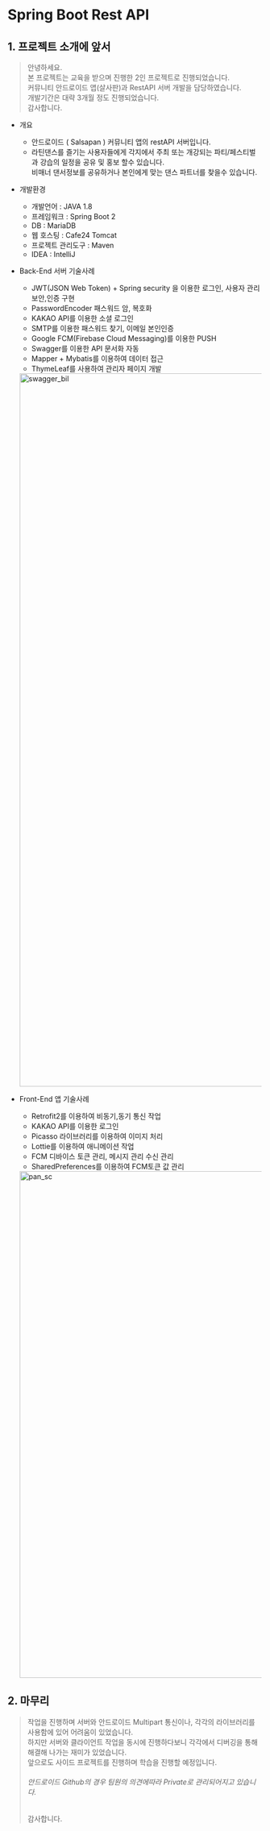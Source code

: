 # Spring Boot Rest API

## 1. 프로젝트 소개에 앞서
> 안녕하세요.<br>
> 본 프로젝트는 교육을 받으며 진행한 2인 프로젝트로 진행되었습니다.<br>
> 커뮤니티 안드로이드 앱(살사판)과 RestAPI 서버 개발을 담당하였습니다. <br>
> 개발기간은 대략 3개월 정도 진행되었습니다.<br>
> 감사합니다.
 
* 개요
    * 안드로이드 ( Salsapan ) 커뮤니티 앱의 restAPI 서버입니다.
    * 라틴댄스를 즐기는 사용자들에게 각지에서 주최 또는 개강되는 파티/페스티벌과 강습의 일정을 공유 및 홍보 할수 있습니다.<br> 비매너 댄서정보를 공유하거나 본인에게 맞는 댄스 파트너를 찾을수 있습니다. 
   
* 개발환경
    * 개발언어 : JAVA 1.8
    * 프레임워크 : Spring Boot 2
    * DB : MariaDB
    * 웹 호스팅 : Cafe24 Tomcat
    * 프로젝트 관리도구 : Maven
    * IDEA : IntelliJ
    
* Back-End 서버 기술사례
    * JWT(JSON Web Token) + Spring security 을 이용한 로그인, 사용자 관리 보안,인증 구현
    * PasswordEncoder 패스워드 암, 복호화
    * KAKAO API를 이용한 소셜 로그인
    * SMTP를 이용한 패스워드 찾기, 이메일 본인인증
    * Google FCM(Firebase Cloud Messaging)를 이용한 PUSH
    * Swagger를 이용한 API 문서화 자동
    * Mapper + Mybatis를 이용하여 데이터 접근
    * ThymeLeaf를 사용하여 관리자 페이지 개발
    <img width="1416" alt="swagger_bil" src="https://user-images.githubusercontent.com/54093283/65946297-d2771380-e470-11e9-98d4-616cbfc0f28e.png">
    
* Front-End 앱 기술사례    
    * Retrofit2를 이용하여 비동기,동기 통신 작업
    * KAKAO API를 이용한 로그인 
    * Picasso 라이브러리를 이용하여 이미지 처리
    * Lottie를 이용하여 애니메이션 작업
    * FCM 디바이스 토큰 관리, 메시지 관리 수신 관리
    * SharedPreferences를 이용하여 FCM토큰 값 관리
    <img width="1006" alt="pan_sc" src="https://user-images.githubusercontent.com/54093283/65946438-1702af00-e471-11e9-81c0-8609f1a6d53a.png">
    
## 2. 마무리
> 작업을 진행하며 서버와 안드로이드 Multipart 통신이나, 각각의 라이브러리를 사용함에 있어 어려움이 있었습니다.<br>
> 하지만 서버와 클라이언트 작업을 동시에 진행하다보니 각각에서 디버깅을 통해 해결해 나가는 재미가 있었습니다. <br> 
> 앞으로도 사이드 프로젝트를 진행하며 학습을 진행할 예정입니다.
> ###### 안드로이드 Github의 경우 팀원의 의견에따라 Private로 관리되어지고 있습니다.
> 감사합니다.